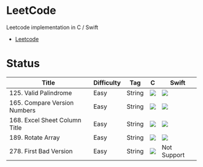 LeetCode
=========

Leetcode implementation in C / Swift

* [Leetcode](https://leetcode.com/ "Leetcode")

Status
=========
| Title | Difficulty | Tag  | C | Swift |
| ----- | ---------- | ---- | --- | ---|
125. Valid Palindrome | Easy | String | ![](https://img.shields.io/badge/21.47%25-003ms-brightgreen.svg) | ![](https://img.shields.io/badge/71.88%25-222ms-brightgreen.svg) |
165. Compare Version Numbers | Easy | String | ![](https://img.shields.io/badge/03.85%25-000ms-brightgreen.svg) | ![](https://img.shields.io/badge/90.00%25-016ms-brightgreen.svg) |
168. Excel Sheet Column Title | Easy | String | ![](https://img.shields.io/badge/00.00%25-000ms-brightgreen.svg) | ![](https://img.shields.io/badge/75.00%25-016ms-brightgreen.svg) |
189. Rotate Array | Easy | String | ![](https://img.shields.io/badge/51.15%25-006ms-brightgreen.svg) | ![](https://img.shields.io/badge/42.86%25-055ms-brightgreen.svg) |
278. First Bad Version | Easy | String | ![](https://img.shields.io/badge/00.00%25-000ms-brightgreen.svg) | Not Support |



